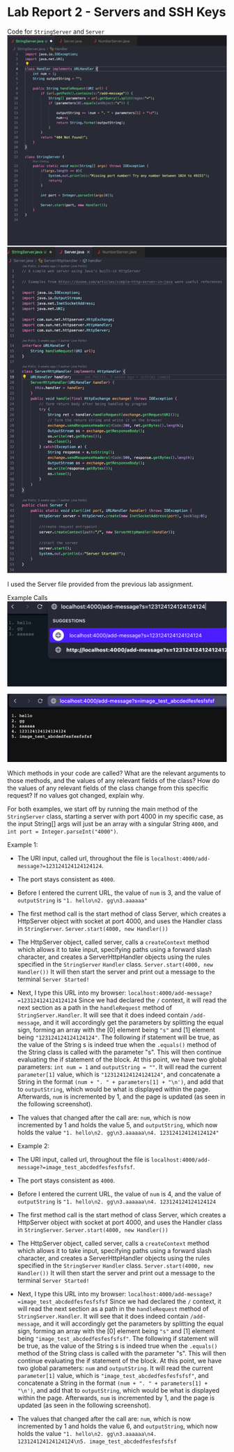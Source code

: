 # Lab Report 2 - Servers and SSH Keys

Code for ```StringServer``` and ```Server```
![Image](lab2-stringserver-code-1.png)
![Image](lab2-server-code-1.png)

I used the Server file provided from the previous lab assignment.

Example Calls
![Image](lab2-example1-1.png)

![Image](lab2-example2-1.png)

Which methods in your code are called? 
What are the relevant arguments to those methods, and the values of any relevant fields of the class? 
How do the values of any relevant fields of the class change from this specific request? If no values got changed, explain why.

For both examples, we start off by running the main method of the ```StringServer``` class, starting a server with port 4000 in my specific case, as the input String[] args will just be an array with a singular String ```4000```, and ```int port = Integer.parseInt("4000")```.

Example 1:
- The URI input, called url, throughout the file is ```localhost:4000/add-message?=123124124124124124```.
- The port stays consistent as ```4000```.
- Before I entered the current URL, the value of ```num``` is 3, and the value of ```outputString``` is ```"1. hello\n2. gg\n3.aaaaaa"```

- The first method call is the start method of class Server, which creates a HttpServer object with socket at port 4000, and uses the Handler class in ```StringServer```.
```Server.start(4000, new Handler())```

- The HttpServer object, called server, calls a ```createContext``` method which allows it to take input, specifying paths using a forward slash character, and creates a ServerHttpHandler objects using the rules specified in the ```StringServer``` ```Handler``` class.
```Server.start(4000, new Handler())``` It will then start the server and print out a message to the terminal ```Server Started!```

- Next, I type this URL into my browser: ```localhost:4000/add-message?=123124124124124124``` Since we had declared the ```/``` context, it will read the next section as a path in the ```handleRequest``` method of ```StringServer.Handler```. It will see that it does indeed contain ```/add-message```, and it will accordingly get the parameters by splitting the equal sign, forming an array with the [0] element being `"s"` and [1] element being ```"123124124124124124"```. The following if statement will be true, as the value of the String s is indeed true when the ```.equals()``` method of the String class is called with the parameter "s". This will then continue evaluating the if statement of the block. At this point, we have two global parameters: ```int num = 1``` and ```outputString = ""```. It will read the current ```parameter[1]``` value, which is ```"123124124124124124"```, and concatenate a String in the format ```(num + ". " + parameters[1] + "\n')```, and add that to ```outputString```, which would be what is displayed within the page. Afterwards, ```num``` is incremented by 1, and the page is updated (as seen in the following screenshot).

- The values that changed after the call are: ```num```, which is now incremented by 1 and holds the value 5, and ```outputString```, which now holds the value ```"1. hello\n2. gg\n3.aaaaaa\n4. 123124124124124124"```

- Example 2:
- The URI input, called url, throughout the file is ```localhost:4000/add-message?=image_test_abcdedfesfesfsfsf```.
- The port stays consistent as ```4000```.
- Before I entered the current URL, the value of ```num``` is 4, and the value of ```outputString``` is ```"1. hello\n2. gg\n3.aaaaaa\n4. 123124124124124124```

- The first method call is the start method of class Server, which creates a HttpServer object with socket at port 4000, and uses the Handler class in ```StringServer```.
```Server.start(4000, new Handler())```

- The HttpServer object, called server, calls a ```createContext``` method which allows it to take input, specifying paths using a forward slash character, and creates a ServerHttpHandler objects using the rules specified in the ```StringServer``` ```Handler``` class.
```Server.start(4000, new Handler())``` It will then start the server and print out a message to the terminal ```Server Started!```

- Next, I type this URL into my browser: ```localhost:4000/add-message?=image_test_abcdedfesfesfsfsf``` Since we had declared the ```/``` context, it will read the next section as a path in the ```handleRequest``` method of ```StringServer.Handler```. It will see that it does indeed contain ```/add-message```, and it will accordingly get the parameters by splitting the equal sign, forming an array with the [0] element being `"s"` and [1] element being ```"image_test_abcdedfesfesfsfsf"```. The following if statement will be true, as the value of the String s is indeed true when the ```.equals()``` method of the String class is called with the parameter "s". This will then continue evaluating the if statement of the block. At this point, we have two global parameters: ```num``` and ```outputString```. It will read the current ```parameter[1]``` value, which is ```"image_test_abcdedfesfesfsfsf"```, and concatenate a String in the format ```(num + ". " + parameters[1] + "\n')```, and add that to ```outputString```, which would be what is displayed within the page. Afterwards, ```num``` is incremented by 1, and the page is updated (as seen in the following screenshot).

- The values that changed after the call are: ```num```, which is now incremented by 1 and holds the value 6, and ```outputString```, which now holds the value ```"1. hello\n2. gg\n3.aaaaaa\n4. 123124124124124124\n5. image_test_abcdedfesfesfsfsf```



